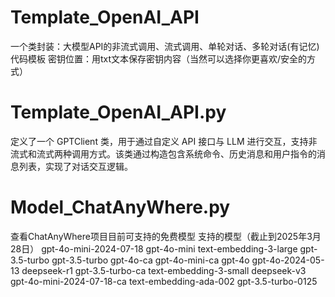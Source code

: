 # Template_OpenAI_API
一个类封装：大模型API的非流式调用、流式调用、单轮对话、多轮对话(有记忆)代码模板
密钥位置：用txt文本保存密钥内容（当然可以选择你更喜欢/安全的方式）


# Template_OpenAI_API.py
定义了一个 GPTClient 类，用于通过自定义 API 接口与 LLM 进行交互，支持非流式和流式两种调用方式。该类通过构造包含系统命令、历史消息和用户指令的消息列表，实现了对话交互逻辑。

# Model_ChatAnyWhere.py
查看ChatAnyWhere项目目前可支持的免费模型
支持的模型（截止到2025年3月28日）
gpt-4o-mini-2024-07-18
gpt-4o-mini
text-embedding-3-large
gpt-3.5-turbo
gpt-3.5-turbo
gpt-4o-ca
gpt-4o-mini-ca
gpt-4o
gpt-4o-2024-05-13
deepseek-r1
gpt-3.5-turbo-ca
text-embedding-3-small
deepseek-v3
gpt-4o-mini-2024-07-18-ca
text-embedding-ada-002
gpt-3.5-turbo-0125
